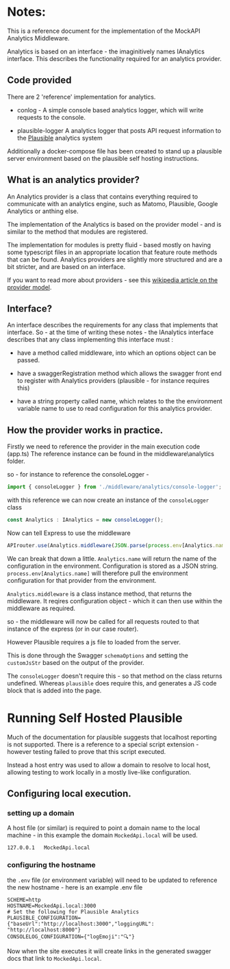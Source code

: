 # Notes:
This is a reference document for the implementation of the MockAPI Analytics Middleware.  

Analytics is based on an interface - the imaginitively names IAnalytics interface.
This describes the functionality required for an analytics provider.

## Code provided
There are 2 'reference' implementation for analytics.  
- conlog - A simple console based analytics logger, which will write requests to the console.

- plausible-logger 
A analytics logger that posts API request information to the [Plausible](https://plausible.io/) analytics system

Additionally a docker-compose file has been created to stand up a plausible server environment based on the plausible self hosting instructions.


## What is an analytics provider?
An Analytics provider is a class that contains everything required to communicate with an analytics engine, such as Matomo, Plausible, Google Analytics or anthing else.
 
The implementation of the Analytics is based on the provider model - and is similar to the method that modules are registered.

The implementation for modules is pretty fluid - based mostly on having some typescript files in an appropriate location that feature route methods that can be found.  Analytics providers are slightly more structured and are a bit stricter, and are based on an interface.

If you want to read more about providers - see this [wikipedia article on the provider model](https://en.wikipedia.org/wiki/Provider_model).


## Interface?
An interface describes the requirements for any class that implements that interface.  So - at the time of writing these notes - the IAnalytics interface describes that any class implementing this interface must :

- have a method called middleware, into which an options object can be passed.

- have a swaggerRegistration method which allows the swagger front end to register with Analytics providers (plausible - for instance requires this)

- have a string property called name, which relates to the the environment variable name to use to read configuration for this analytics provider.

## How the provider works in practice.
Firstly we need to reference the provider in the main execution code (app.ts)  The reference instance can be found in the middleware\analytics folder.

so - for instance to reference the consoleLogger -

```javascript
import { consoleLogger } from './middleware/analytics/console-logger';
```
with this reference we can now create an instance of the `consoleLogger` class   

```javascript
const Analytics : IAnalytics = new consoleLogger();
```

Now can tell Express to use the middleware

```javascript
APIrouter.use(Analytics.middleware(JSON.parse(process.env[Analytics.name])))
```
We can break that down a little.  `Analytics.name` will return the name of the configuration in the environment.  Configuration is stored as a JSON string.  
`process.env[Analytics.name]` will therefore pull the environment configuration for that provider from the environment.

`Analytics.middleware` is a class instance method, that returns the middleware. It reqires configuration object - which it can then use within the middleware as required.

so - the middleware will now be called for all requests routed to that instance of the express (or in our case router).

However Plausible requires a js file to loaded from the server.

This is done through the Swagger `schemaOptions` and setting the `customJsStr` based on the output of the provider.

The `consoleLogger` doesn't require this - so that method on the class returns undefined.  Whereas `plausible` does require this, and generates a JS code block that is added into the page.

# Running Self Hosted Plausible
Much of the documentation for plausible suggests that localhost reporting is not supported.  There is a reference to a special script extension - however testing failed to prove that this script executed.

Instead a host entry was used to allow a domain to resolve to local host, allowing testing to work locally in a mostly live-like configuration.

## Configuring local execution.

### setting up a domain
A host file (or similar) is required to point a domain name to the local machine - in this example the domain `MockedApi.local` will be used.

```
127.0.0.1   MockedApi.local
```

### configuring the hostname
the `.env` file (or environment variable) will need to be updated to reference the new hostname - here is an example .env file

```
SCHEME=http
HOSTNAME=MockedApi.local:3000
# Set the following for Plausible Analytics
PLAUSIBLE_CONFIGURATION={"baseUrl":"http://localhost:3000","loggingURL": "http://localhost:8000"}
CONSOLELOG_CONFIGURATION={"logEmoji":"🔍"}
```

Now when the site executes it will create links in the generated swagger docs that link to `MockedApi.local`.